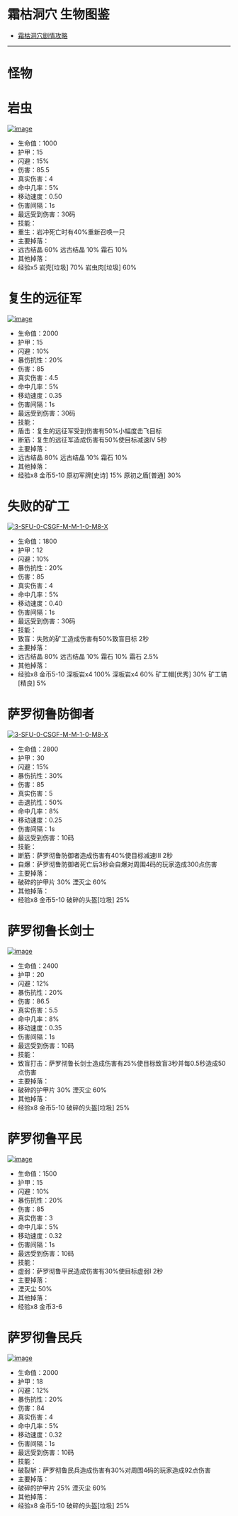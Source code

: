 # 霜枯洞穴 生物图鉴
* <a href="https://github.com/LeafletXD/Minecraft-Yuanchu-Server-Wiki/blob/main/Wiki/%E5%89%AF%E6%9C%AC/%E4%B8%BB%E7%BA%BF%E5%89%AF%E6%9C%AC/%E3%80%90%E5%9B%9B%E6%9C%AC%E3%80%91%E9%9C%9C%E6%9E%AF%E6%B4%9E%E7%A9%B4.md">霜枯洞穴剧情攻略<a/> 
---
# 怪物
# 岩虫
<a href="https://ibb.co/3zG31LF"><img src="https://i.ibb.co/3zG31LF/image.png" alt="image" border="0"></a>
* 生命值：1000
* 护甲：15
* 闪避：15%
* 伤害：85.5
* 真实伤害：4
* 命中几率：5%
* 移动速度：0.50
* 伤害间隔：1s
* 最远受到伤害：30码
* 技能：
* 重生：岩冲死亡时有40%重新召唤一只
* 主要掉落：
* 远古结晶 60% 远古结晶 10% 霜石 10%
* 其他掉落：
* 经验x5 岩壳[垃圾] 70% 岩虫肉[垃圾] 60%
# 复生的远征军
<a href="https://ibb.co/K278fDw"><img src="https://i.ibb.co/K278fDw/image.png" alt="image" border="0"></a>
* 生命值：2000
* 护甲：15
* 闪避：10%
* 暴伤抗性：20%
* 伤害：85
* 真实伤害：4.5
* 命中几率：5%
* 移动速度：0.35
* 伤害间隔：1s
* 最远受到伤害：30码
* 技能：
* 盾击：复生的远征军受到伤害有50%小幅度击飞目标
* 断筋：复生的远征军造成伤害有50%使目标减速IV 5秒
* 主要掉落：
* 远古结晶 80% 远古结晶 10% 霜石 10%
* 其他掉落：
* 经验x8 金币5-10 原初军牌[史诗] 15% 原初之盾[普通] 30%
# 失败的矿工
<a href="https://ibb.co/gmFq0QT"><img src="https://i.ibb.co/gmFq0QT/3-SFU-0-CSGF-M-M-1-0-M8-X.png" alt="3-SFU-0-CSGF-M-M-1-0-M8-X" border="0"></a>
* 生命值：1800
* 护甲：12
* 闪避：10%
* 暴伤抗性：20%
* 伤害：85
* 真实伤害：4
* 命中几率：5%
* 移动速度：0.40
* 伤害间隔：1s
* 最远受到伤害：30码
* 技能：
* 致盲：失败的矿工造成伤害有50%致盲目标 2秒
* 主要掉落：
* 远古结晶 80% 远古结晶 10% 霜石 10% 霜石 2.5%
* 其他掉落：
* 经验x8 金币5-10 深板岩x4 100% 深板岩x4 60% 矿工帽[优秀] 30% 矿工镐[精良] 5%
# 萨罗彻鲁防御者
<a href="https://ibb.co/qyjtmMY"><img src="https://i.ibb.co/qyjtmMY/3-SFU-0-CSGF-M-M-1-0-M8-X.png" alt="3-SFU-0-CSGF-M-M-1-0-M8-X" border="0"></a>
* 生命值：2800
* 护甲：30
* 闪避：15%
* 暴伤抗性：30%
* 伤害：85
* 真实伤害：5
* 击退抗性：50%
* 命中几率：8%
* 移动速度：0.25
* 伤害间隔：1s
* 最远受到伤害：10码
* 技能：
* 断筋：萨罗彻鲁防御者造成伤害有40%使目标减速III 2秒
* 自爆：萨罗彻鲁防御者死亡后3秒会自爆对周围4码的玩家造成300点伤害
* 主要掉落：
* 破碎的护甲片 30% 湮灭尘 60%
* 其他掉落：
* 经验x8 金币5-10 破碎的头盔[垃圾] 25%
# 萨罗彻鲁长剑士
<a href="https://ibb.co/QfMFB6G"><img src="https://i.ibb.co/QfMFB6G/image.png" alt="image" border="0"></a>
* 生命值：2400
* 护甲：20
* 闪避：12%
* 暴伤抗性：20%
* 伤害：86.5
* 真实伤害：5.5
* 命中几率：8%
* 移动速度：0.35
* 伤害间隔：1s
* 最远受到伤害：10码
* 技能：
* 致盲打击：萨罗彻鲁长剑士造成伤害有25%使目标致盲3秒并每0.5秒造成50点伤害
* 主要掉落：
* 破碎的护甲片 30% 湮灭尘 60%
* 其他掉落：
* 经验x8 金币5-10 破碎的头盔[垃圾] 25%
# 萨罗彻鲁平民
<a href="https://ibb.co/NxzPXGv"><img src="https://i.ibb.co/NxzPXGv/image.png" alt="image" border="0"></a>
* 生命值：1500
* 护甲：15
* 闪避：10%
* 暴伤抗性：20%
* 伤害：85
* 真实伤害：3
* 命中几率：5%
* 移动速度：0.32
* 伤害间隔：1s
* 最远受到伤害：10码
* 技能：
* 虚弱：萨罗彻鲁平民造成伤害有30%使目标虚弱I 2秒
* 主要掉落：
* 湮灭尘 50%
* 其他掉落：
* 经验x8 金币3-6
# 萨罗彻鲁民兵
<a href="https://ibb.co/QnSy5LY"><img src="https://i.ibb.co/QnSy5LY/image.png" alt="image" border="0"></a>
* 生命值：2000
* 护甲：18
* 闪避：12%
* 暴伤抗性：20%
* 伤害：84
* 真实伤害：4
* 命中几率：5%
* 移动速度：0.32
* 伤害间隔：1s
* 最远受到伤害：10码
* 技能：
* 破裂斩：萨罗彻鲁民兵造成伤害有30%对周围4码的玩家造成92点伤害
* 主要掉落：
* 破碎的护甲片 25% 湮灭尘 60%
* 其他掉落：
* 经验x8 金币5-10 破碎的头盔[垃圾] 25%
